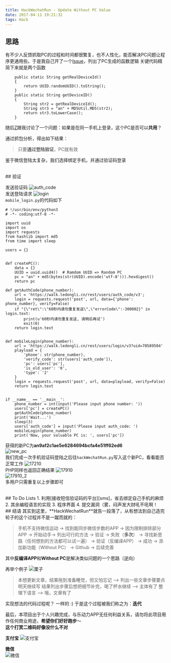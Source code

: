 ```yaml
---
title: HackWechatRun - Update Without PC Value
date: 2017-04-11 19:21:32
tags: Hack
---
```


## 思路
有不少人反馈抓取PC的过程和时间都很繁复，也不人性化，能否解决PC问题让程序更通用些。于是我自己开了一个[Issue]，列出了PC生成的函数逻辑
关键代码精简下来就是两个函数

        public static String getRealDeviceId()
        {
            return UUID.randomUUID().toString();
        }
        public static String getDeviceID()
        {
            String str2 = getRealDeviceId();
            String str3 = "an" + MD5Util.MD5(str2);
            return str3.toLowerCase();
        }
随后[Z]跟我讨论了一个问题：如果是在同一手机上登录，这个PC是否可以**共用**？

通过抓包分析，得出如下结果：
> 只要**通过登陆验证**，PC就有效

鉴于微信登陆太复杂，我们选择绑定手机，并通过验证码登录
<!--more-->

<br>
## 验证
        
发送验证码
![auth_code][auth_code]
<br>
发送登陆请求
![login][login]
<br>
`mobile_login.py`的代码如下

    # !/usr/bin/env/python3
    # -*- coding:utf-8 -*-
    
    import uuid
    import os
    import requests
    from hashlib import md5
    from time import sleep
    
    users = {}
    
    
    def createPC():
        data = {}
        UUID = uuid.uuid4()  # Ramdom UUID => Random PC
        pc = "an" + md5(bytes(str(UUID).encode('utf-8'))).hexdigest()
        return pc
    
    def getAuthCode(phone_number):
        url = 'https://walk.ledongli.cn/rest/users/auth_code/v3';
        login = requests.request('post', url, data={'phone': phone_number}, verify=False)
        if "{\"ret\":\"60秒内请勿重复发送\",\"errorCode\":-300002}" in login.text:
            print(u'60秒内请勿重复发送, 请稍后再试')
            exit(0)
        return login.text
    
        
    def mobileLogin(phone_number):
        url = 'https://walk.ledongli.cn/rest/users/login/v3?uid=70589504'
        playload = {
            'phone': str(phone_number),
            'verify_code': str(users['auth_code']),
            'pc': users['pc'],
            'is_old_user': '0',
            'type': '2'
        }
        login = requests.request('post', url, data=playload, verify=False)
        return login.text
            
    
    if __name__ == '__main__':
        phone_number = int(input('Please input phone number: '))
        users['pc'] = createPC()
        getAuthCode(phone_number)
        print('Wait...')
        sleep(3)
        users['auth_code'] = input('Please input auth_code: ')
        mobileLogin(phone_number)
        print('Now, your valuable PC is: ', users['pc'])

获得的新PC为**an9af2c1ae5e6284694bcfa4e51ff62ed6**
<br>
![new_pc][new_pc]
<br>
我们完成一次手机验证码登陆之后往`hackWechatRun.py`写入这个新PC，看看能否正常工作
![17210][17210]
<br>
PHP同样也返回正确结果
![17910][17910]
<br>
![17910_2][17910_2]
<br>
多用户只需重复以上步骤即可

<br>
## To Do Lists
1. 利用[接收短信验证码的平台][sms]，省去绑定自己手机的麻烦
2. 其余编程语言的实现
3. 程序界面
4. 提交漏洞（雾，闷声发大财吼不吼啊！

<br>
## 结语
其实到这里，**HackWechatRun**就告一段落了，从有想法到自己造完轮子的这个过程并不是一蹴而就的：

> 手机不支持微信运动 -> 找到能同步微信步数的APP -> 因为限制排除部分APP -> 开始动手-> 列出可行的方法 -> 验证 -> 失败（**多次**） -> 寻找新思路（任何想到的方法都可以试一遍） -> 验证（反编译APP） -> 成功 -> 添加新功能（Without PC） -> Github -> 后续完善

其中**反编译APP**和**Without PC**是解决类似问题的一个思路（逆向）

再举个例子
![栗子][栗子]
> 本想更新文章，结果拖到准备睡觉，但又怕忘记 --> 列出一些文章步骤要点明天继续写
结果列出步骤后想把细节补完，喝了杯水继续 --> 主体有了
整理下语言 --> 哦，文章有了

实现想法的代码过程呢？ 一样的 :) 于是这个过程被我们称之为：**迭代**

最后，本项目出于个人兴趣完成，与乐动力APP无任何利益关系，请勿将此项目用作任何商业用途，**希望你们好好跑步**～
<br>
**这个打赏二维码好像没什么不对**

**支付宝** 
![支付宝][支付宝]

**微信**  
![微信][微信]

[支付宝]: https://of4jd0bcc.qnssl.com/Blog/%E6%89%93%E8%B5%8F/alipay/shakalaka_ailipay.gif?imageView2/1/w/200/h/200


[微信]: https://of4jd0bcc.qnssl.com/Blog/%E6%89%93%E8%B5%8F/wechat/%E9%85%9A%E9%85%9E%E7%93%9C_wechat.gif?imageView2/1/w/200/h/200


[issue]: https://github.com/Evilmass/HackWechatRun/issues/5
[Z]: https://github.com/zhouweining/
[login]: https://of4jd0bcc.qnssl.com/HackWechatRun/update/login.png
[auth_code]: https://of4jd0bcc.qnssl.com/HackWechatRun/update/auth_code.png
[17210]: https://of4jd0bcc.qnssl.com/HackWechatRun/update/17210.png?imageView2/1/w/600/h/600
[17910]: https://of4jd0bcc.qnssl.com/HackWechatRun/update/17910.png?imageView2/1/w/500/h/500
[17910_2]: https://of4jd0bcc.qnssl.com/HackWechatRun/update/17910_2.png?imageView2/1/w/600/h/600
[new_pc]: https://of4jd0bcc.qnssl.com/HackWechatRun/update/new_pc.png
[sms]: http://www.51ym.me/
[栗子]: https://of4jd0bcc.qnssl.com/HackWechatRun/update/%E6%A0%97%E5%AD%90.png